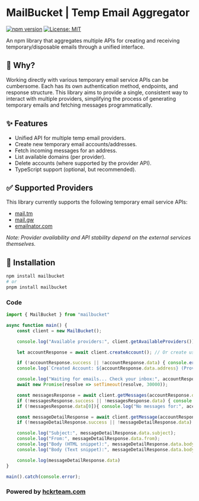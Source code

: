# MailBucket | Temp Email Aggregator

[![npm version](https://badge.fury.io/js/mailbucket.svg)](https://badge.fury.io/js/mailbucket)
[![License: MIT](https://img.shields.io/badge/License-MIT-yellow.svg)](https://opensource.org/licenses/MIT)

An npm library that aggregates multiple APIs for creating and receiving temporary/disposable emails through a unified interface.

## 🤔 Why?

Working directly with various temporary email service APIs can be cumbersome. Each has its own authentication method, endpoints, and response structure. This library aims to provide a single, consistent way to interact with multiple providers, simplifying the process of generating temporary emails and fetching messages programmatically.

## ✨ Features

*   Unified API for multiple temp email providers.
*   Create new temporary email accounts/addresses.
*   Fetch incoming messages for an address.
*   List available domains (per provider).
*   Delete accounts (where supported by the provider API).
*   TypeScript support (optional, but recommended).

## ✅ Supported Providers

This library currently supports the following temporary email service APIs:

*   [mail.tm](https://mail.tm)
*   [mail.gw](https://mail.gw)
*   [emailnator.com](https://emailnator.com)

*Note: Provider availability and API stability depend on the external services themselves.*

## 💾 Installation

```bash
npm install mailbucket
# or
pnpm install mailbucket
```

### Code
```typescript
import { MailBucket } from "mailbucket"

async function main() {
    const client = new MailBucket();

    console.log("Available providers:", client.getAvailableProviders());

    let accountResponse = await client.createAccount(); // Or create using a specific provider client.createAccount(<provider>);

    if (!accountResponse.success || !accountResponse.data) { console.error("Failed to create account:", accountResponse.message); return; }
    console.log(`Created Account: ${accountResponse.data.address} (Provider: ${accountResponse.data.providerName})`);

    console.log("Waiting for emails... Check your inbox:", accountResponse.data.address);
    await new Promise(resolve => setTimeout(resolve, 30000));

    const messagesResponse = await client.getMessages(accountResponse.data);
    if (!messagesResponse.success || !messagesResponse.data) { console.error("Failed to get messages:", messagesResponse.message); return; }
    if (!messagesResponse.data[0]){ console.log("No messages for:", accountResponse.data.address); return; }

    const messageDetailResponse = await client.getMessage(accountResponse.data, messagesResponse.data[0].id);
    if (!messageDetailResponse.success || !messageDetailResponse.data) { return }

    console.log("Subject:", messageDetailResponse.data.subject);
    console.log("From:", messageDetailResponse.data.from);
    console.log("Body (HTML snippet):", messageDetailResponse.data.bodyHtml?.substring(0, 200) || 'N/A');
    console.log("Body (Text snippet):", messageDetailResponse.data.bodyText?.substring(0, 200) || 'N/A');

    console.log(messageDetailResponse.data)
}

main().catch(console.error);
```

### Powered by [hckrteam.com](https://hckrteam.com)
